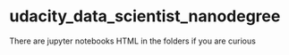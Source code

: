 # udacity_data_scientist_nanodegree

There are jupyter notebooks HTML in the folders if you are curious
